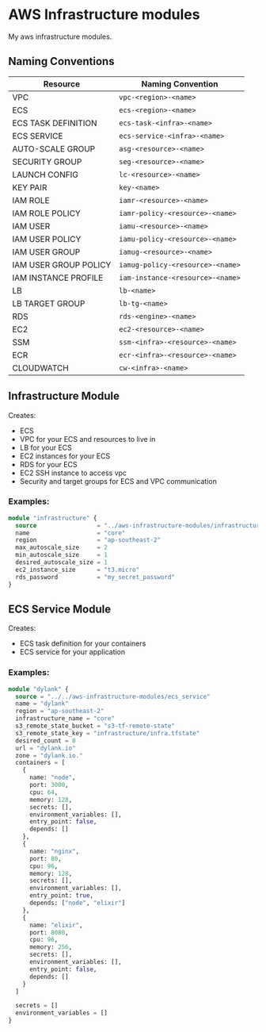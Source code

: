 # AWS Infrastructure modules
My aws infrastructure modules.

## Naming Conventions
| Resource              | Naming Convention                   |
| --------------------- | ----------------------------------- |
| VPC                   | `vpc-<region>-<name>`               |
| ECS                   | `ecs-<region>-<name>`               |
| ECS TASK DEFINITION   | `ecs-task-<infra>-<name>`           |
| ECS SERVICE           | `ecs-service-<infra>-<name>`        |
| AUTO-SCALE GROUP      | `asg-<resource>-<name>`             |   
| SECURITY GROUP        | `seg-<resource>-<name>`             | 
| LAUNCH CONFIG         | `lc-<resource>-<name>`              |
| KEY PAIR              | `key-<name>`                        |
| IAM ROLE              | `iamr-<resource>-<name>`            |
| IAM ROLE POLICY       | `iamr-policy-<resource>-<name>`     |
| IAM USER              | `iamu-<resource>-<name>`            |
| IAM USER POLICY       | `iamu-policy-<resource>-<name>`     |
| IAM USER GROUP        | `iamug-<resource>-<name>`           |
| IAM USER GROUP POLICY | `iamug-policy-<resource>-<name>`    |
| IAM INSTANCE PROFILE  | `iam-instance-<resource>-<name>`    |
| LB                    | `lb-<name>`                         |
| LB TARGET GROUP       | `lb-tg-<name>`                      |
| RDS                   | `rds-<engine>-<name>`               |
| EC2                   | `ec2-<resource>-<name>`             |
| SSM                   | `ssm-<infra>-<resource>-<name>`     |
| ECR                   | `ecr-<infra>-<resource>-<name>`     |
| CLOUDWATCH            | `cw-<infra>-<name>`                 |

## Infrastructure Module

Creates:
- ECS 
- VPC for your ECS and resources to live in
- LB for your ECS
- EC2 instances for your ECS
- RDS for your ECS
- EC2 SSH instance to access vpc
- Security and target groups for ECS and VPC communication

### Examples:
```terraform
module "infrastructure" {
  source                 = "../aws-infrastructure-modules/infrastructure"
  name                   = "core"
  region                 = "ap-southeast-2"
  max_autoscale_size     = 2
  min_autoscale_size     = 1
  desired_autoscale_size = 1
  ec2_instance_size      = "t3.micro"
  rds_password           = "my_secret_password"
}
```

## ECS Service Module

Creates:
- ECS task definition for your containers
- ECS service for your application

### Examples:
```terraform
module "dylank" {
  source = "../../aws-infrastructure-modules/ecs_service"
  name = "dylank"
  region = "ap-southeast-2"
  infrastructure_name = "core"
  s3_remote_state_bucket = "s3-tf-remote-state"
  s3_remote_state_key = "infrastructure/infra.tfstate"
  desired_count = 0
  url = "dylank.io"
  zone = "dylank.io."
  containers = [
    {
      name: "node",
      port: 3000,
      cpu: 64,
      memory: 128,
      secrets: [],
      environment_variables: [],
      entry_point: false,
      depends: []
    },
    {
      name: "nginx",
      port: 80,
      cpu: 96,
      memory: 128,
      secrets: [],
      environment_variables: [],
      entry_point: true,
      depends: ["node", "elixir"]
    },    
    {
      name: "elixir",
      port: 8080,
      cpu: 96,
      memory: 256,
      secrets: [],
      environment_variables: [],
      entry_point: false,
      depends: []
    }
  ]

  secrets = []
  environment_variables = []
}
```